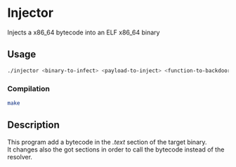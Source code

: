 # Injector

Injects a x86_64 bytecode into an ELF x86_64 binary

## Usage

```sh
./injector <binary-to-infect> <payload-to-inject> <function-to-backdoor>
```

### Compilation

```sh
make
```

## Description

This program add a bytecode in the _.text_ section of the target binary.  
It changes also the got sections in order to call the bytecode instead of the resolver.  
